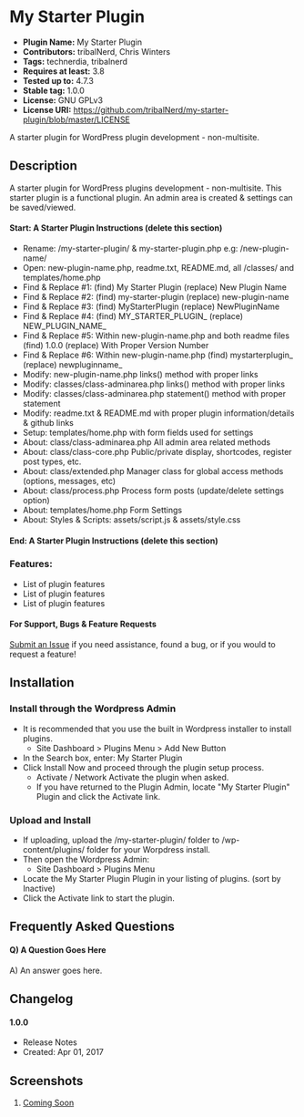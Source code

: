 # My Starter Plugin
* **Plugin Name:** My Starter Plugin
* **Contributors:** tribalNerd, Chris Winters
* **Tags:** technerdia, tribalnerd
* **Requires at least:** 3.8
* **Tested up to:** 4.7.3
* **Stable tag:** 1.0.0
* **License:** GNU GPLv3
* **License URI:** https://github.com/tribalNerd/my-starter-plugin/blob/master/LICENSE

A starter plugin for WordPress plugin development - non-multisite.


## Description

A starter plugin for WordPress plugins development - non-multisite. This starter plugin is a functional plugin. An admin area is created & settings can be saved/viewed.




#### Start: A Starter Plugin Instructions (delete this section) 

* Rename: /my-starter-plugin/ & my-starter-plugin.php e.g: /new-plugin-name/
* Open: new-plugin-name.php, readme.txt, README.md, all /classes/ and templates/home.php
* Find & Replace #1: (find) My Starter Plugin (replace) New Plugin Name
* Find & Replace #2: (find) my-starter-plugin (replace) new-plugin-name
* Find & Replace #3: (find) MyStarterPlugin (replace) NewPluginName
* Find & Replace #4: (find) MY_STARTER_PLUGIN_ (replace) NEW_PLUGIN_NAME_
* Find & Replace #5: Within new-plugin-name.php and both readme files (find) 1.0.0 (replace) With Proper Version Number
* Find & Replace #6: Within new-plugin-name.php (find) mystarterplugin_ (replace) newpluginname_
* Modify: new-plugin-name.php links() method with proper links
* Modify: classes/class-adminarea.php links() method with proper links
* Modify: classes/class-adminarea.php statement() method with proper statement
* Modify: readme.txt & README.md with proper plugin information/details & github links
* Setup: templates/home.php with form fields used for settings
* About: class/class-adminarea.php All admin area related methods
* About: class/class-core.php Public/private display, shortcodes, register post types, etc.
* About: class/extended.php Manager class for global access methods (options, messages, etc)
* About: class/process.php Process form posts (update/delete settings option)
* About: templates/home.php Form Settings
* About: Styles & Scripts: assets/script.js & assets/style.css

#### End: A Starter Plugin Instructions (delete this section)




### Features:

* List of plugin features
* List of plugin features
* List of plugin features

#### For Support, Bugs & Feature Requests

[Submit an Issue](https://github.com/tribalNerd/my-starter-plugin/issues) if you need assistance, found a bug, or if you would to request a feature!


## Installation

### Install through the Wordpress Admin

* It is recommended that you use the built in Wordpress installer to install plugins.
	* Site Dashboard > Plugins Menu > Add New Button
* In the Search box, enter: My Starter Plugin
* Click Install Now and proceed through the plugin setup process.
	* Activate / Network Activate the plugin when asked.
	* If you have returned to the Plugin Admin, locate "My Starter Plugin" Plugin and click the Activate link.

### Upload and Install

* If uploading, upload the /my-starter-plugin/ folder to /wp-content/plugins/ folder for your Worpdress install.
* Then open the Wordpress Admin:
	* Site Dashboard > Plugins Menu
* Locate the My Starter Plugin Plugin in your listing of plugins. (sort by Inactive)
* Click the Activate link to start the plugin.


## Frequently Asked Questions

#### Q) A Question Goes Here

A) An answer goes here.


## Changelog

#### 1.0.0

* Release Notes
* Created: Apr 01, 2017


## Screenshots

1. [Coming Soon](https://github.com/tribalNerd/my-starter-plugin/blob/master/svn/assets/screenshot-1.png)
